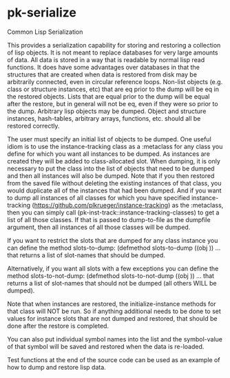 # pk-serialize
 Common Lisp Serialization

This provides a serialization capability for storing and restoring a collection of lisp objects. It is not meant to replace databases for very large amounts of data. All data is stored in a way that is readable by normal lisp read functions. It does have some advantages over databases in that the structures that are  created when data is restored from disk may be arbitrarily connected, even in circular reference loops.  Non-list objects (e.g. class or structure instances, etc) that are eq prior to the dump will be eq in the restored objects. Lists that are equal prior to the dump will be equal after the restore, but in general will not be eq, even if they were so prior to the dump. Arbitrary lisp objects may be dumped. Object and structure instances, hash-tables, arbitrary arrays, functions, etc. should all be restored correctly.

The user must specify an initial list of objects to be dumped. One useful idiom is to use the instance-tracking class as a :metaclass for any class you define for which you want all instances to be dumped. As instances are created they will be added to class-allocated slot. When dumping, it is only necessary to put the class into the list of objects that need to be dumped and then all instances will also be dumped. Note that if you then restored from the saved file without deleting the existing instances of that class, you would duplicate all of the instances that had been dumped. And if you want to dump all instances of all classes for which you have specified instance-tracking (https://github.com/plkrueger/instance-tracking) as the :metaclass, then you can simply call (pk-inst-track::instance-tracking-classes) to get a list of all those classes. If that is passed to dump-to-file as the dumpfile argument, then all instances of all those classes will be dumped.

If you want to restrict the slots that are dumped for any class instance you can define the method slots-to-dump:
    (defmethod slots-to-dump ((obj <your-class>)) ...
that returns a list of slot-names that should be dumped. 

Alternatively, if you want all slots with a few exceptions you can define the method slots-to-not-dump:
    (defmethod slots-to-not-dump ((obj <your-class>)) ...
that returns a list of slot-names that should not be dumped (all others WILL be dumped).

Note that when instances are restored, the initialize-instance methods for that class will NOT be run.  So if anything additional needs to be done to set values for instance slots that are not dumped and restored, that should be done after the restore is completed.

You can also put individual symbol names into the list and the symbol-value of that symbol will be saved and restored when the data is re-loaded.

Test functions at the end of the source code can be used as an example of how to dump and restore lisp data.